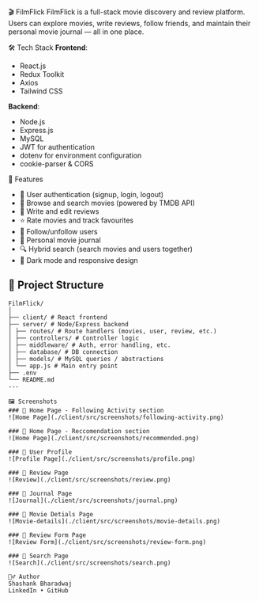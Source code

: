 🎬 FilmFlick
FilmFlick is a full-stack movie discovery and review platform. Users can explore movies, write reviews, follow friends, and maintain their personal movie journal — all in one place.

🛠️ Tech Stack
**Frontend**:  
- React.js  
- Redux Toolkit  
- Axios  
- Tailwind CSS  

**Backend**:  
- Node.js  
- Express.js  
- MySQL  
- JWT for authentication  
- dotenv for environment configuration  
- cookie-parser & CORS  

🚀 Features
- 🔐 User authentication (signup, login, logout)
- 🎥 Browse and search movies (powered by TMDB API)
- 📝 Write and edit reviews
- ⭐ Rate movies and track favourites
- 👤 Follow/unfollow users
- 📔 Personal movie journal
- 🔍 Hybrid search (search movies and users together)
- 🌙 Dark mode and responsive design

## 📁 Project Structure
```plaintext
FilmFlick/
│
├── client/ # React frontend
├── server/ # Node/Express backend
│ ├── routes/ # Route handlers (movies, user, review, etc.)
│ ├── controllers/ # Controller logic
│ ├── middleware/ # Auth, error handling, etc.
│ ├── database/ # DB connection
│ ├── models/ # MySQL queries / abstractions
│ └── app.js # Main entry point
├── .env
└── README.md
---

🖼️ Screenshots
### 🔹 Home Page - Following Activity section
![Home Page](./client/src/screenshots/following-activity.png)

### 🔹 Home Page - Reccomendation section
![Home Page](./client/src/screenshots/recommended.png)

### 🔹 User Profile
![Profile Page](./client/src/screenshots/profile.png)

### 🔹 Review Page
![Review](./client/src/screenshots/review.png)

### 🔹 Journal Page
![Journal](./client/src/screenshots/journal.png)

### 🔹 Movie Detials Page
![Movie-details](./client/src/screenshots/movie-details.png)

### 🔹 Review Form Page
![Review Form](./client/src/screenshots/review-form.png)

### 🔹 Search Page
![Search](./client/src/screenshots/search.png)

🙋‍♂️ Author
Shashank Bharadwaj
LinkedIn • GitHub
